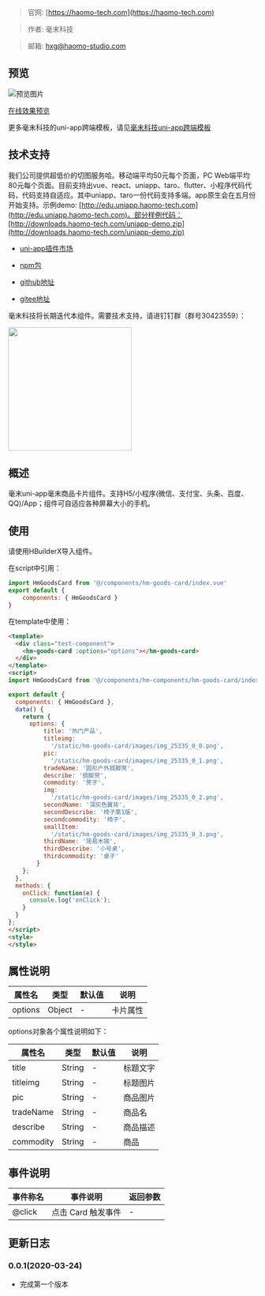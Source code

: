 > 官网: [https://haomo-tech.com](https://haomo-tech.com)

> 作者: 毫末科技

> 邮箱: hxg@haomo-studio.com

## 预览

![预览图片](http://downloads.haomo-tech.com/uniapp/hm-goods-card.png)

[在线效果预览](http://template.uniapp.haomo-tech.com/pages/haomo/test-component/hm-goods-card)

更多毫末科技的uni-app跨端模板，请见[毫末科技uni-app跨端模板](https://haomo-tech.com/sale.html)

## 技术支持

我们公司提供超低价的切图服务哈。移动端平均50元每个页面，PC Web端平均80元每个页面。目前支持出vue、react、uniapp、taro、flutter、小程序代码代码，代码支持自适应。其中uniapp、taro一份代码支持多端。app原生会在五月份开始支持。示例demo: [http://edu.uniapp.haomo-tech.com](http://edu.uniapp.haomo-tech.com)。部分样例代码：[http://downloads.haomo-tech.com/uniapp-demo.zip](http://downloads.haomo-tech.com/uniapp-demo.zip)

* [uni-app插件市场](https://ext.dcloud.net.cn/plugin?id=1484)

* [npm包](https://www.npmjs.com/package/hm-uniapp-goods-card)

* [github地址](https://github.com/haomo-studio/hm-uniapp-goods-card)

* [gitee地址](https://gitee.com/haomo/hm-uniapp-goods-card)

毫末科技将长期迭代本组件。需要技术支持，请进钉钉群（群号30423559）：

<img width="250" src="http://downloads.haomo-tech.com/%E6%AF%AB%E6%9C%ABuniapp%E7%BB%84%E4%BB%B6%E6%8A%80%E6%9C%AF%E6%94%AF%E6%8C%81.jpg">

## 概述

毫末uni-app毫末商品卡片组件。支持H5/小程序(微信、支付宝、头条、百度、QQ)/App；组件可自适应各种屏幕大小的手机。

## 使用

请使用HBuilderX导入组件。

在script中引用：

```javascript
import HmGoodsCard from '@/components/hm-goods-card/index.vue'
export default {
    components: { HmGoodsCard }
}
```

在template中使用：

```html
<template>
  <div class="test-component">
    <hm-goods-card :options="options"></hm-goods-card>
  </div>
</template>
<script>
import HmGoodsCard from '@/components/hm-components/hm-goods-card/index.vue'

export default {
  components: { HmGoodsCard },
  data() {
    return {
      options: {
          title: '热门产品',
          titleimg:
            '/static/hm-goods-card/images/img_25335_0_0.png',
          pic:
            '/static/hm-goods-card/images/img_25335_0_1.png',
          tradeName: '圆形户外搁脚凳',
          describe: '搁脚凳',
          commodity: '凳子',
          img:
            '/static/hm-goods-card/images/img_25335_0_2.png',
          secondName: '深灰色翼背',
          secondDescribe: '椅子第1版',
          secondcommodity: '椅子',
          smallItem:
            '/static/hm-goods-card/images/img_25335_0_3.png',
          thirdName: '简易木端',
          thirdDescribe: '小号桌',
          thirdcommodity: '桌子'
        }
    };
  },
  methods: {
    onClick: function(e) {
      console.log('onClick');
    }
  }
};
</script>
<style>
</style>

```

## 属性说明

| 属性名        | 类型     | 默认值 | 说明                                                                       |
|-----------   |---------|--------|----------------------------------------------------------------------------|
| options        | Object  | -      | 卡片属性                                                                   |

options对象各个属性说明如下：

| 属性名        | 类型     | 默认值 | 说明                                                                       |
|-----------   |---------|--------|----------------------------------------------------------------------------|
| title        | String  | -      | 标题文字                                                                   |
| titleimg        | String  | -      | 标题图片                                                                   |
| pic        | String  | -      | 商品图片                                                                   |
| tradeName        | String  | -      | 商品名                                                                   |
| describe        | String  | -      | 商品描述                                                                 |
| commodity        | String  | -      | 商品                                                              |

## 事件说明

| 事件称名   | 事件说明           | 返回参数 |
|----------|--------------------|----------|
| @click   | 点击 Card 触发事件 | -        |

## 更新日志

### 0.0.1(2020-03-24)

* 完成第一个版本
